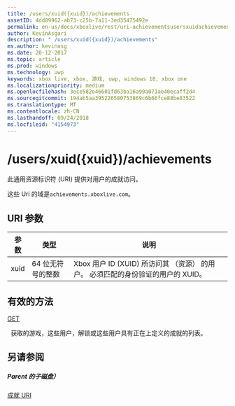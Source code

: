 ```yaml
---
title: /users/xuid({xuid})/achievements
assetID: 4dd89962-ab73-c25b-7a11-3ed35475492e
permalink: en-us/docs/xboxlive/rest/uri-achievementsusersxuidachievementsv2.html
author: KevinAsgari
description: " /users/xuid({xuid})/achievements"
ms.author: kevinasg
ms.date: 20-12-2017
ms.topic: article
ms.prod: windows
ms.technology: uwp
keywords: xbox live, xbox, 游戏, uwp, windows 10, xbox one
ms.localizationpriority: medium
ms.openlocfilehash: 3ece582e46601fd63ba16a99a071ae40ecaff2d4
ms.sourcegitcommit: 194ab5aa395226580753869c6b66fce88be83522
ms.translationtype: MT
ms.contentlocale: zh-CN
ms.lasthandoff: 09/24/2018
ms.locfileid: "4154973"
---
```

# <a name="usersxuidxuidachievements"></a>/users/xuid({xuid})/achievements
 
此通用资源标识符 (URI) 提供对用户的成就访问。
 
这些 Uri 的域是`achievements.xboxlive.com`。
 
<a id="ID4E1"></a>

 
## <a name="uri-parameters"></a>URI 参数
 
| 参数| 类型| 说明| 
| --- | --- | --- | 
| xuid| 64 位无符号的整数| Xbox 用户 ID (XUID) 所访问其 （资源） 的用户。 必须匹配的身份验证的用户的 XUID。| 
  
<a id="ID4EAC"></a>

 
## <a name="valid-methods"></a>有效的方法

[GET](uri-achievementsusersxuidachievementsgetv2.md)

&nbsp;&nbsp;获取的游戏，这些用户，解锁或这些用户具有正在上定义的成就的列表。
 
<a id="ID4EKC"></a>

 
## <a name="see-also"></a>另请参阅
 
<a id="ID4EMC"></a>

 
##### <a name="parent"></a>Parent 的子磁盘） 

[成就 URI](atoc-reference-achievementsv2.md)

   